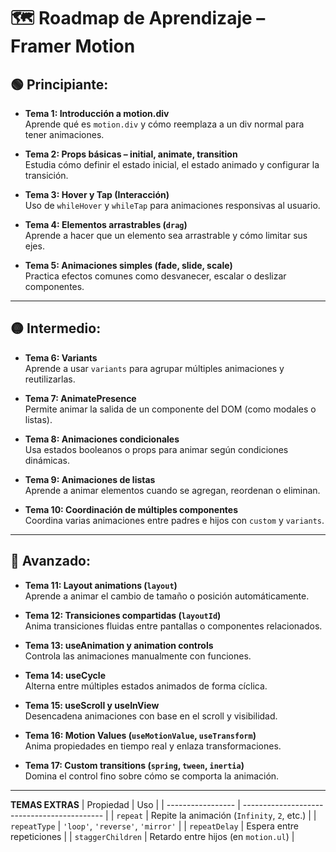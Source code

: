 # 🗺️ Roadmap de Aprendizaje – Framer Motion

## 🟢 Principiante:

- **Tema 1: Introducción a motion.div**  
  Aprende qué es `motion.div` y cómo reemplaza a un div normal para tener animaciones.

- **Tema 2: Props básicas – initial, animate, transition**  
  Estudia cómo definir el estado inicial, el estado animado y configurar la transición.

- **Tema 3: Hover y Tap (Interacción)**  
  Uso de `whileHover` y `whileTap` para animaciones responsivas al usuario.

- **Tema 4: Elementos arrastrables (`drag`)**  
  Aprende a hacer que un elemento sea arrastrable y cómo limitar sus ejes.

- **Tema 5: Animaciones simples (fade, slide, scale)**  
  Practica efectos comunes como desvanecer, escalar o deslizar componentes.

---

## 🟡 Intermedio:

- **Tema 6: Variants**  
  Aprende a usar `variants` para agrupar múltiples animaciones y reutilizarlas.

- **Tema 7: AnimatePresence**  
  Permite animar la salida de un componente del DOM (como modales o listas).

- **Tema 8: Animaciones condicionales**  
  Usa estados booleanos o props para animar según condiciones dinámicas.

- **Tema 9: Animaciones de listas**  
  Aprende a animar elementos cuando se agregan, reordenan o eliminan.

- **Tema 10: Coordinación de múltiples componentes**  
  Coordina varias animaciones entre padres e hijos con `custom` y `variants`.

---

## 🔵 Avanzado:

- **Tema 11: Layout animations (`layout`)**  
  Aprende a animar el cambio de tamaño o posición automáticamente.

- **Tema 12: Transiciones compartidas (`layoutId`)**  
  Anima transiciones fluidas entre pantallas o componentes relacionados.

- **Tema 13: useAnimation y animation controls**  
  Controla las animaciones manualmente con funciones.

- **Tema 14: useCycle**  
  Alterna entre múltiples estados animados de forma cíclica.

- **Tema 15: useScroll y useInView**  
  Desencadena animaciones con base en el scroll y visibilidad.

- **Tema 16: Motion Values (`useMotionValue`, `useTransform`)**  
  Anima propiedades en tiempo real y enlaza transformaciones.

- **Tema 17: Custom transitions (`spring`, `tween`, `inertia`)**  
  Domina el control fino sobre cómo se comporta la animación.

---
**TEMAS EXTRAS**
| Propiedad         | Uso                                         |
| ----------------- | ------------------------------------------- |
| `repeat`          | Repite la animación (`Infinity`, `2`, etc.) |
| `repeatType`      | `'loop'`, `'reverse'`, `'mirror'`           |
| `repeatDelay`     | Espera entre repeticiones                   |
| `staggerChildren` | Retardo entre hijos (en `motion.ul`)        |
